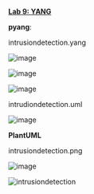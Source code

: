 <ins>**Lab 9: YANG**</ins>

**pyang**:

intrusiondetection.yang

![image](https://github.com/user-attachments/assets/e82c8015-2b4b-45a0-bc6e-8aadb754816b)

![image](https://github.com/user-attachments/assets/eed22109-25a0-491b-86b2-9452d80242af)

![image](https://github.com/user-attachments/assets/0c3eb2ab-8a5d-49e6-99f2-cf7c78f3cc14)


intrudiondetection.uml

![image](https://github.com/user-attachments/assets/e081154e-dd5d-4741-83ed-b611efcef120)


**PlantUML**

intrusiondetection.png

![image](https://github.com/user-attachments/assets/b3915bf6-0a7e-4b39-9265-904d864aa85e)

![intrusiondetection](https://github.com/user-attachments/assets/a8ed3103-54d7-43c3-a938-73c2aa4770b6)
